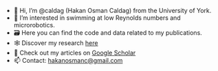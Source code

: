 - 👋 Hi, I’m @caldag (Hakan Osman Caldag) from the University of York.
- 👀 I’m interested in swimming at low Reynolds numbers and microrobotics.
- 🗃️ Here you can find the code and data related to my publications.
- 🕸️ Discover my research [here](https://caldagho.notion.site)
- 📰 Check out my articles on [Google Scholar](https://scholar.google.com/citations?user=BDhdtBsAAAAJ&hl=en&oi=ao) 
- 📫 Contact: hakanosmanc@gmail.com

<!---
caldag/caldag is a ✨ special ✨ repository because its `README.md` (this file) appears on your GitHub profile.
You can click the Preview link to take a look at your changes.
--->
